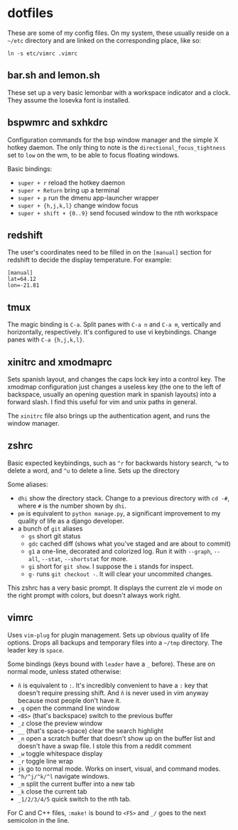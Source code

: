 # dotfiles

These are some of my config files. On my system, these usually reside on a `~/etc` directory and are linked on the corresponding place, like so:

```
ln -s etc/vimrc .vimrc
```

## bar.sh and lemon.sh

These set up a very basic lemonbar with a workspace indicator and a clock. They assume the Iosevka font is installed.

## bspwmrc and sxhkdrc

Configuration commands for the bsp window manager and the simple X hotkey daemon. The only thing to note is the `directional_focus_tightness` set to `low` on the wm, to be able to focus floating windows.

Basic bindings:
- `super + r` reload the hotkey daemon
- `super + Return` bring up a terminal
- `super + p` run the dmenu app-launcher wrapper
- `super + {h,j,k,l}` change window focus
- `super + shift + {0..9}` send focused window to the nth workspace

## redshift

The user's coordinates need to be filled in on the `[manual]` section for redshift to decide the display temperature. For example:

```
[manual]
lat=64.12
lon=-21.81
```

## tmux

The magic binding is `C-a`. Split panes with `C-a n` and `C-a m`, vertically and horizontally, respectively. It's configured to use vi keybindings. Change panes with `C-a {h,j,k,l}`.

## xinitrc and xmodmaprc

Sets spanish layout, and changes the caps lock key into a control key. The xmodmap configuration just changes a useless key (the one to the left of backspace, usually an opening question mark in spanish layouts) into a forward slash. I find this useful for vim and unix paths in general.

The `xinitrc` file also brings up the authentication agent, and runs the window manager.

## zshrc

Basic expected keybindings, such as `^r` for backwards history search, `^w` to delete a word, and `^u` to delete a line. Sets up the directory

Some aliases:
- `dhi` show the directory stack. Change to a previous directory with `cd -#`, where `#` is the number shown by `dhi`.
- `pm` is equivalent to `python manage.py`, a significant improvement to my quality of life as a django developer.
- a bunch of `git` aliases
  - `gs` short git status
  - `gdc` cached diff (shows what you've staged and are about to commit)
  - `g1` a one-line, decorated and colorized log. Run it with `--graph`, `--all`, `--stat`, `--shortstat` for more.
  - `gi` short for `git show`. I suppose the `i` stands for inspect.
  - `g-` runs `git checkout -`. It will clear your uncommited changes.

This zshrc has a very basic prompt. It displays the current zle vi mode on the right prompt with colors, but doesn't always work right.

## vimrc

Uses `vim-plug` for plugin management. Sets up obvious quality of life options. Drops all backups and temporary files into a `~/tmp` directory. The leader key is `space`.

Some bindings (keys bound with `leader` have a `_` before). These are on normal mode, unless stated otherwise:
- `ñ` is equivalent to `:`. It's incredibly convenient to have a `:` key that doesn't require pressing shift. And `ñ` is never used in vim anyway because most people don't have it.
- `_q` open the command line window
- `<BS>` (that's backspace) switch to the previous buffer
- `_z` close the preview window
- `__` (that's space-space) clear the search highlight
- `_n` open a scratch buffer that doesn't show up on the buffer list and doesn't have a swap file. I stole this from a reddit comment
- `_w` toggle whitespace display
- `_r` toggle line wrap
- `jk` go to normal mode. Works on insert, visual, and command modes.
- `^h/^j/^k/^l` navigate windows.
- `_m` split the current buffer into a new tab
- `_k` close the current tab
- `_1/2/3/4/5` quick switch to the nth tab.

For C and C++ files, `:make!` is bound to `<F5>` and `_/` goes to the next semicolon in the line.
